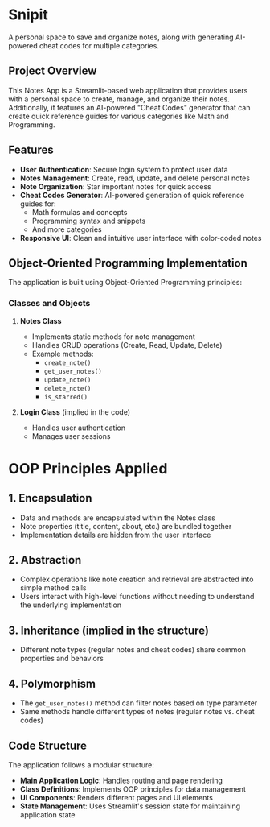 # Snipit

A personal space to save and organize notes, along with generating AI-powered cheat codes for multiple categories.

## Project Overview

This Notes App is a Streamlit-based web application that provides users with a personal space to create, manage, and organize their notes. Additionally, it features an AI-powered "Cheat Codes" generator that can create quick reference guides for various categories like Math and Programming.


## Features

- **User Authentication**: Secure login system to protect user data
- **Notes Management**: Create, read, update, and delete personal notes
- **Note Organization**: Star important notes for quick access
- **Cheat Codes Generator**: AI-powered generation of quick reference guides for:
  - Math formulas and concepts
  - Programming syntax and snippets
  - And more categories
- **Responsive UI**: Clean and intuitive user interface with color-coded notes

## Object-Oriented Programming Implementation

The application is built using Object-Oriented Programming principles:

### Classes and Objects

1. **Notes Class**
   - Implements static methods for note management
   - Handles CRUD operations (Create, Read, Update, Delete)
   - Example methods:
     - `create_note()`
     - `get_user_notes()`
     - `update_note()`
     - `delete_note()`
     - `is_starred()`

2. **Login Class** (implied in the code)
   - Handles user authentication
   - Manages user sessions

# OOP Principles Applied

## 1. **Encapsulation**
   - Data and methods are encapsulated within the Notes class
   - Note properties (title, content, about, etc.) are bundled together
   - Implementation details are hidden from the user interface

## 2. **Abstraction**
   - Complex operations like note creation and retrieval are abstracted into simple method calls
   - Users interact with high-level functions without needing to understand the underlying implementation

## 3. **Inheritance** (implied in the structure)
   - Different note types (regular notes and cheat codes) share common properties and behaviors

## 4. **Polymorphism**
   - The `get_user_notes()` method can filter notes based on type parameter
   - Same methods handle different types of notes (regular notes vs. cheat codes)

## Code Structure

The application follows a modular structure:

- **Main Application Logic**: Handles routing and page rendering
- **Class Definitions**: Implements OOP principles for data management
- **UI Components**: Renders different pages and UI elements
- **State Management**: Uses Streamlit's session state for maintaining application state